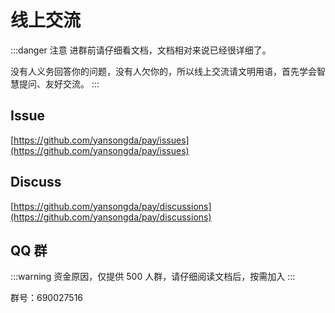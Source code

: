 # 线上交流

:::danger 注意
进群前请仔细看文档，文档相对来说已经很详细了。

没有人义务回答你的问题，没有人欠你的，所以线上交流请文明用语，首先学会智慧提问、友好交流。
:::

## Issue <Badge type="tip" text="推荐" />

[https://github.com/yansongda/pay/issues](https://github.com/yansongda/pay/issues)

## Discuss <Badge type="tip" text="推荐" />

[https://github.com/yansongda/pay/discussions](https://github.com/yansongda/pay/discussions)

## QQ 群

:::warning
资金原因，仅提供 500 人群，请仔细阅读文档后，按需加入
:::

群号：690027516
